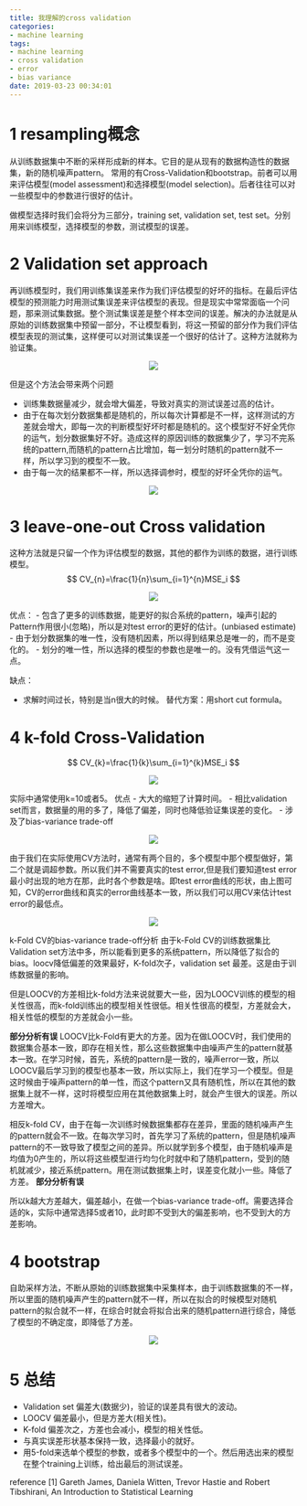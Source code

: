 ```yaml
---
title: 我理解的cross validation
categories:
- machine learning
tags:
- machine learning
- cross validation
- error
- bias variance
date: 2019-03-23 00:34:01
---
```


# 1 resampling概念
从训练数据集中不断的采样形成新的样本。它目的是从现有的数据构造性的数据集，新的随机噪声pattern。
常用的有Cross-Validation和bootstrap。前者可以用来评估模型(model assessment)和选择模型(model selection)。后者往往可以对一些模型中的参数进行很好的估计。

做模型选择时我们会将分为三部分，training set, validation set, test set。分别用来训练模型，选择模型的参数，测试模型的误差。

# 2 Validation set approach
再训练模型时，我们用训练集误差来作为我们评估模型的好坏的指标。在最后评估模型的预测能力时用测试集误差来评估模型的表现。但是现实中常常面临一个问题，那来测试集数据。整个测试集误差是整个样本空间的误差。解决的办法就是从原始的训练数据集中预留一部分，不让模型看到，将这一预留的部分作为我们评估模型表现的测试集，这样便可以对测试集误差一个很好的估计了。这种方法就称为验证集。
<center>

![](https://raw.githubusercontent.com/xiaojkql/Picture/master/img/deeplearning/RNN/20190321180055.png)
</center>

但是这个方法会带来两个问题
- 训练集数据量减少，就会增大偏差，导致对真实的测试误差过高的估计。
- 由于在每次划分数据集都是随机的，所以每次计算都是不一样，这样测试的方差就会增大，即每一次的判断模型好坏时都是随机的。这个模型好不好全凭你的运气，划分数据集好不好。造成这样的原因训练的数据集少了，学习不完系统的pattern,而随机的pattern占比增加，每一划分时随机的pattern就不一样，所以学习到的模型不一致。
- 由于每一次的结果都不一样，所以选择调参时，模型的好坏全凭你的运气。
<center>

![](https://raw.githubusercontent.com/xiaojkql/Picture/master/img/deeplearning/RNN/20190321180340.png)
</center>

# 3 leave-one-out Cross validation
这种方法就是只留一个作为评估模型的数据，其他的都作为训练的数据，进行训练模型。
$$ CV_{n}=\frac{1}{n}\sum_{i=1}^{n}MSE_i $$

<center>

![](https://raw.githubusercontent.com/xiaojkql/Picture/master/img/deeplearning/RNN/20190321180435.png)
</center>
优点：
- 包含了更多的训练数据，能更好的拟合系统的pattern，噪声引起的Pattern作用很小(忽略)，所以是对test error的更好的估计。(unbiased estimate)
- 由于划分数据集的唯一性，没有随机因素，所以得到结果总是唯一的，而不是变化的。
- 划分的唯一性，所以选择的模型的参数也是唯一的。没有凭借运气这一点。

缺点：
- 求解时间过长，特别是当n很大的时候。
替代方案：用short cut formula。

# 4 k-fold Cross-Validation
$$ CV_{k}=\frac{1}{k}\sum_{i=1}^{k}MSE_i $$

<center>

![](https://raw.githubusercontent.com/xiaojkql/Picture/master/img/deeplearning/RNN/20190321180650.png)
</center>
实际中通常使用k=10或者5。
优点
- 大大的缩短了计算时间。
- 相比validation set而言，数据量的用的多了，降低了偏差，同时也降低验证集误差的变化。
- 涉及了bias-variance trade-off

<center>

![](https://raw.githubusercontent.com/xiaojkql/Picture/master/img/deeplearning/RNN/20190321180626.png)
</center>
由于我们在实际使用CV方法时，通常有两个目的，多个模型中那个模型做好，第二个就是调超参数。所以我们并不需要真实的test error,但是我们要知道test error最小时出现的地方在那，此时各个参数是啥。即test error曲线的形状，由上图可知，CV的error曲线和真实的error曲线基本一致，所以我们可以用CV来估计test error的最低点。

<center>

![](https://raw.githubusercontent.com/xiaojkql/Picture/master/img/deeplearning/RNN/20190321180711.png)
</center>

k-Fold CV的bias-variance trade-off分析
由于k-Fold CV的训练数据集比Validation set方法中多，所以能看到更多的系统pattern，所以降低了拟合的bias。loocv降低偏差的效果最好，K-fold次子，validation set 最差。这是由于训练数据量的影响。

但是LOOCV的方差相比k-fold方法来说就要大一些，因为LOOCV训练的模型的相关性很高，而k-fold训练出的模型相关性很低。相关性很高的模型，方差就会大，相关性低的模型的方差就会小一些。

**部分分析有误**
LOOCV比k-Fold有更大的方差。因为在做LOOCV时，我们使用的数据集合基本一致，即存在相关性，那么这些数据集中由噪声产生的pattern就基本一致。在学习时候，首先，系统的pattern是一致的，噪声error一致，所以LOOCV最后学习到的模型也基本一致，所以实际上，我们在学习一个模型。但是这时候由于噪声pattern的单一性，而这个pattern又具有随机性，所以在其他的数据集上就不一样，这时将模型应用在其他数据集上时，就会产生很大的误差。所以方差增大。

相反k-fold CV，由于在每一次训练时候数据集都存在差异，里面的随机噪声产生的pattern就会不一致。在每次学习时，首先学习了系统的pattern，但是随机噪声pattern的不一致导致了模型之间的差异。所以就学到多个模型，由于随机噪声是均值为0产生的，所以将这些模型进行均匀化时就中和了随机pattern，受到的随机就减少，接近系统pattern。用在测试数据集上时，误差变化就小一些。降低了方差。
**部分分析有误**

所以k越大方差越大，偏差越小，在做一个bias-variance trade-off。需要选择合适的k，实际中通常选择5或者10，此时即不受到大的偏差影响，也不受到大的方差影响。

# 4 bootstrap
自助采样方法，不断从原始的训练数据集中采集样本，由于训练数据集的不一样，所以里面的随机噪声产生的pattern就不一样，所以在拟合的时候模型对随机pattern的拟合就不一样，在综合时就会将拟合出来的随机pattern进行综合，降低了模型的不确定度，即降低了方差。
<center>

![](https://raw.githubusercontent.com/xiaojkql/Picture/master/img/deeplearning/RNN/20190321180754.png)
</center>

# 5 总结
- Validation set 偏差大(数据少)，验证的误差具有很大的波动。
- LOOCV 偏差最小，但是方差大(相关性)。
- K-fold 偏差次之，方差也会减小，模型的相关性低。
- 与真实误差形状基本保持一致，选择最小的就好。
- 用5-fold来选单个模型的参数，或者多个模型中的一个。然后用选出来的模型在整个training上训练，给出最后的测试误差。

reference
[1] Gareth James, Daniela Witten, Trevor Hastie and Robert Tibshirani, An Introduction to Statistical Learning

